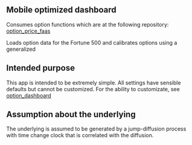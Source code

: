 ## Mobile optimized dashboard

Consumes option functions which are at the following repository: [option_price_faas](https://github.com/phillyfan1138/option_price_faas)

Loads option data for the Fortune 500 and calibrates options using a generalized 

## Intended purpose

This app is intended to be extremely simple.  All settings have sensible defaults but cannot be customized.  For the ability to customizate, see [option_dashboard](https://github.com/phillyfan1138/option_dashboard)

## Assumption about the underlying

The underlying is assumed to be generated by a jump-diffusion process with time change clock that is correlated with the diffusion.  